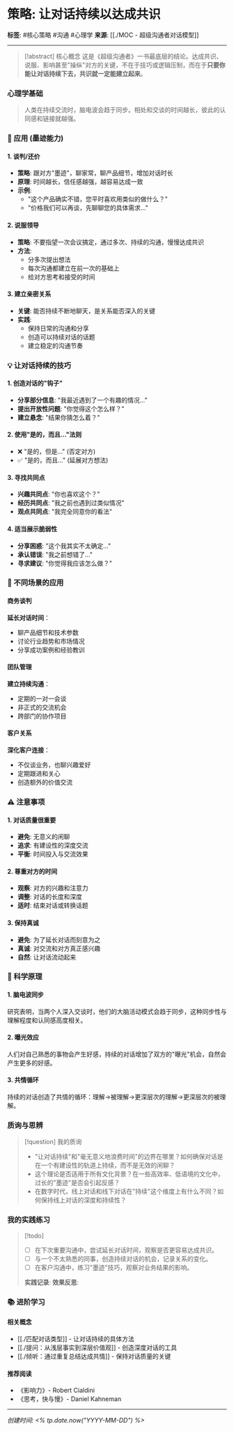# 策略: 让对话持续以达成共识

**标签**: #核心策略 #沟通 #心理学
**来源**: [[./MOC - 超级沟通者对话模型]]

---

> [!abstract] 核心概念
> 这是《超级沟通者》一书最底层的结论。达成共识、说服、影响甚至"操纵"对方的关键，不在于技巧或逻辑压制，而在于**只要你能让对话持续下去，共识就一定能建立起来**。

### 心理学基础
> 人类在持续交流时，脑电波会趋于同步。相处和交谈的时间越长，彼此的认同感和链接就越强。

### 🎯 应用 (墨迹能力)

#### 1. 谈判/还价
- **策略**: 跟对方"墨迹"，聊家常，聊产品细节，增加对话时长
- **原理**: 时间越长，信任感越强，越容易达成一致
- **示例**: 
  - "这个产品确实不错，您平时喜欢用类似的做什么？"
  - "价格我们可以再谈，先聊聊您的具体需求..."

#### 2. 说服领导
- **策略**: 不要指望一次会议搞定，通过多次、持续的沟通，慢慢达成共识
- **方法**: 
  - 分多次提出想法
  - 每次沟通都建立在前一次的基础上
  - 给对方思考和接受的时间

#### 3. 建立亲密关系
- **关键**: 能否持续不断地聊天，是关系能否深入的关键
- **实践**: 
  - 保持日常的沟通和分享
  - 创造可以持续对话的话题
  - 建立稳定的沟通节奏

### 💡 让对话持续的技巧

#### 1. 创造对话的"钩子"
- **分享部分信息**: "我最近遇到了一个有趣的情况..."
- **提出开放性问题**: "你觉得这个怎么样？"
- **建立悬念**: "结果你猜怎么着？"

#### 2. 使用"是的，而且..."法则
- ❌ "是的，但是..." (否定对方)
- ✅ "是的，而且..." (延展对方想法)

#### 3. 寻找共同点
- **兴趣共同点**: "你也喜欢这个？"
- **经历共同点**: "我之前也遇到过类似情况"
- **观点共同点**: "我完全同意你的看法"

#### 4. 适当展示脆弱性
- **分享困惑**: "这个我其实不太确定..."
- **承认错误**: "我之前想错了..."
- **寻求建议**: "你觉得我应该怎么做？"

### 🎨 不同场景的应用

#### 商务谈判
**延长对话时间**：
- 聊产品细节和技术参数
- 讨论行业趋势和市场情况
- 分享成功案例和经验教训

#### 团队管理
**建立持续沟通**：
- 定期的一对一会谈
- 非正式的交流机会
- 跨部门的协作项目

#### 客户关系
**深化客户连接**：
- 不仅谈业务，也聊兴趣爱好
- 定期跟进和关心
- 创造额外的价值交流

### ⚠️ 注意事项

#### 1. 对话质量很重要
- **避免**: 无意义的闲聊
- **追求**: 有建设性的深度交流
- **平衡**: 时间投入与交流效果

#### 2. 尊重对方的时间
- **观察**: 对方的兴趣和注意力
- **调整**: 对话的长度和深度
- **适时**: 结束对话或转换话题

#### 3. 保持真诚
- **避免**: 为了延长对话而刻意为之
- **真诚**: 对交流和对方真正感兴趣
- **自然**: 让对话流动起来

### 🧠 科学原理

#### 1. 脑电波同步
研究表明，当两个人深入交谈时，他们的大脑活动模式会趋于同步，这种同步性与理解程度和认同感高度相关。

#### 2. 曝光效应
人们对自己熟悉的事物会产生好感，持续的对话增加了双方的"曝光"机会，自然会产生更多的好感。

#### 3. 共情循环
持续的对话创造了共情的循环：理解→被理解→更深层次的理解→更深层次的被理解。

### 质询与思辨
> [!question] 我的质询
> - "让对话持续"和"毫无意义地浪费时间"的边界在哪里？如何确保对话是在一个有建设性的轨道上持续，而不是无效的闲聊？
> - 这个理论是否适用于所有文化背景？在一些高效率、低语境的文化中，过长的"墨迹"是否会引起反感？
> - 在数字时代，线上对话和线下对话在"持续"这个维度上有什么不同？如何保持线上对话的深度和持续性？

### 我的实践练习
> [!todo]
> - [ ] 在下次重要沟通中，尝试延长对话时间，观察是否更容易达成共识。
> - [ ] 与一个不太熟悉的同事，创造持续对话的机会，记录关系的变化。
> - [ ] 在客户沟通中，练习"墨迹"技巧，观察对业务结果的影响。
> 
> **实践记录**:
> **效果反思**:

### 📚 进阶学习

#### 相关概念
- [[./匹配对话类型]] - 让对话持续的具体方法
- [[./提问：从浅层事实到深层价值观]] - 创造深度对话的工具
- [[./倾听：通过重复总结达成共情]] - 保持对话质量的关键

#### 推荐阅读
- 《影响力》- Robert Cialdini
- 《思考，快与慢》- Daniel Kahneman

---

*创建时间: <% tp.date.now("YYYY-MM-DD") %>*
